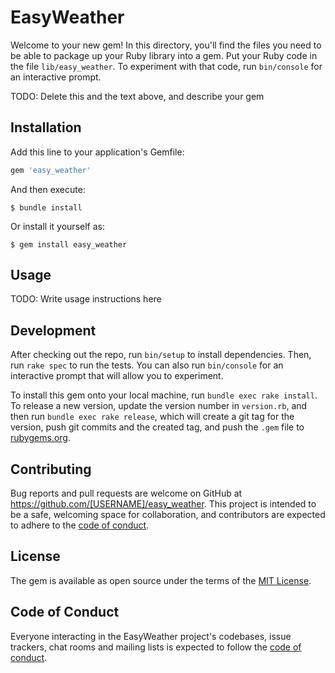 # EasyWeather

Welcome to your new gem! In this directory, you'll find the files you need to be able to package up your Ruby library into a gem. Put your Ruby code in the file `lib/easy_weather`. To experiment with that code, run `bin/console` for an interactive prompt.

TODO: Delete this and the text above, and describe your gem

## Installation

Add this line to your application's Gemfile:

```ruby
gem 'easy_weather'
```

And then execute:

    $ bundle install

Or install it yourself as:

    $ gem install easy_weather

## Usage

TODO: Write usage instructions here

## Development

After checking out the repo, run `bin/setup` to install dependencies. Then, run `rake spec` to run the tests. You can also run `bin/console` for an interactive prompt that will allow you to experiment.

To install this gem onto your local machine, run `bundle exec rake install`. To release a new version, update the version number in `version.rb`, and then run `bundle exec rake release`, which will create a git tag for the version, push git commits and the created tag, and push the `.gem` file to [rubygems.org](https://rubygems.org).

## Contributing

Bug reports and pull requests are welcome on GitHub at https://github.com/[USERNAME]/easy_weather. This project is intended to be a safe, welcoming space for collaboration, and contributors are expected to adhere to the [code of conduct](https://github.com/[USERNAME]/easy_weather/blob/master/CODE_OF_CONDUCT.md).

## License

The gem is available as open source under the terms of the [MIT License](https://opensource.org/licenses/MIT).

## Code of Conduct

Everyone interacting in the EasyWeather project's codebases, issue trackers, chat rooms and mailing lists is expected to follow the [code of conduct](https://github.com/[USERNAME]/easy_weather/blob/master/CODE_OF_CONDUCT.md).
